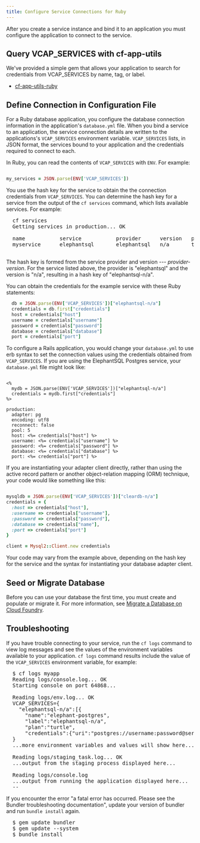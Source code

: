 ```yaml
---
title: Configure Service Connections for Ruby 
---
```


After you create a service instance and bind it to an application you must configure the application to connect to the service. 

## <a id='cf-app-utils'></a>Query VCAP_SERVICES with cf-app-utils ##

We've provided a simple gem that allows your application to search for credentials from VCAP_SERVICES by name, tag, or label.

* [cf-app-utils-ruby](https://github.com/cloudfoundry/cf-app-utils-ruby)

## <a id='config-file'></a>Define Connection in Configuration File ##

For a Ruby database application, you configure the database connection information in the application's `database.yml` file. When you bind a service to an application, the service connection details are written to the applications's `VCAP_SERVICES` environment variable. `VCAP_SERVICES` lists, in JSON format, the services bound to your application and the credentials required to connect to each. 

In Ruby, you can read the contents of `VCAP_SERVICES` with `ENV`. For example:

~~~ruby

my_services = JSON.parse(ENV['VCAP_SERVICES'])
~~~

You use the hash key for the service to obtain the the connection credentials from `VCAP_SERVICES`. You can determine the hash key for a service from the output of the `cf services` command, which lists available services. For example:

<pre class="terminal">
  cf services
  Getting services in production... OK

  name           service           provider      version   plan     bound apps
  myservice      elephantsql       elephantsql   n/a       turtle   myapp

</pre>

The hash key is formed from the service provider and version --- *provider-version*. For the service listed above, the provider is "elephantsql" and the version is "n/a", resulting in a hash key of "elephantsql-n/a". 

You can obtain the credentials for the example service with these Ruby statements:

~~~ruby
  db = JSON.parse(ENV['VCAP_SERVICES'])["elephantsql-n/a"]
  credentials = db.first["credentials"]
  host = credentials["host"]
  username = credentials["username"]
  password = credentials["password"]
  database = credentials["database"]
  port = credentials["port"]
~~~

To configure a Rails application, you would change your `database.yml` to use
erb syntax to set the connection values using the credentials obtained from `VCAP_SERVICES`. If you are using the ElephantSQL Postgres service, your `database.yml` file might look like:

~~~

<%
  mydb = JSON.parse(ENV['VCAP_SERVICES'])["elephantsql-n/a"]
  credentials = mydb.first["credentials"]
%>

production:
  adapter: pg
  encoding: utf8
  reconnect: false
  pool: 5
  host: <%= credentials["host"] %>
  username: <%= credentials["username"] %>
  password: <%= credentials["password"] %>
  database: <%= credentials["database"] %>
  port: <%= credentials["port"] %>

~~~

If you are instantiating your adapter client directly, rather than using the active record pattern or another object-relation mapping (ORM) technique, your code would like something like this:

~~~ruby

mysqldb = JSON.parse(ENV['VCAP_SERVICES'])["cleardb-n/a"]
credentials = {
  :host => credentials["host"],
  :username => credentials["username"],
  :password => credentials["password"],
  :database => credentials["name"],
  :port => credentials["port"]
}

client = Mysql2::Client.new credentials

~~~

Your code may vary from the example above, depending on the hash key for the service and the syntax for instantiating your database adapter client.


## <a id='migrate'></a>Seed or Migrate Database ##

Before you can use your database the first time, you must create and populate or migrate it. For more information, see [Migrate a Database on Cloud Foundry](/docs/using/deploying-apps/migrate-db.html).

## <a id='troubleshooting'></a>Troubleshooting ##

If you have trouble connecting to your service, run the `cf logs` command to view log messages and see the values of the environment variables available to your application. `cf logs` command results include the value of the `VCAP_SERVICES` environment variable, for example:

<pre class="terminal">
  $ cf logs myapp
  Reading logs/console.log... OK
  Starting console on port 64868...

  Reading logs/env.log... OK
  VCAP_SERVICES={
    "elephantsql-n/a":[{
      "name":"elephant-postgres",
      "label":"elephantsql-n/a",
      "plan":"turtle",
      "credentials":{"uri":"postgres://username:password@server.example.com:5432/uniqid"}}]
  }
  ...more environment variables and values will show here...

  Reading logs/staging_task.log... OK
  ...output from the staging process displayed here...

  Reading logs/console.log
  ...output from running the application displayed here...
  --
</pre>

If you encounter the error "a fatal error has occurred. Please see the Bundler troubleshooting documentation", update your version of bundler and run `bundle install` again.

<pre class="terminal">
  $ gem update bundler
  $ gem update --system
  $ bundle install
</pre>


